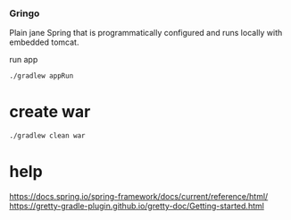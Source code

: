 ### Gringo
Plain jane Spring that is programmatically configured and runs locally with embedded tomcat.

run app
```bash
./gradlew appRun 
```

# create war 
```bash
./gradlew clean war 
```

# help
https://docs.spring.io/spring-framework/docs/current/reference/html/
https://gretty-gradle-plugin.github.io/gretty-doc/Getting-started.html

